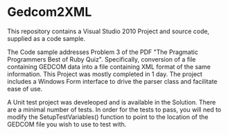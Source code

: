 Gedcom2XML
==========

This repository contains a Visual Studio 2010 Project and source code, supplied as a code sample.

The Code sample addresses Problem 3 of the PDF "The Pragmatic Programmers Best of Ruby Quiz". Specifically, conversion of a file containing GEDCOM data into a file containing XML format of the same information. This Project was mostly completed in 1 day. The project includes a Windows Form interface to drive the parser class and facilitate ease of use. 

A Unit test project was develeoped and is available in the Solution. There are a minimal number of tests. In order for the tests to pass, you will ned to modify the SetupTestVariables() function to point to the location of the GEDCOM file you wish to use to test with.